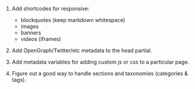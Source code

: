 1. Add shortcodes for responsive:
    - blockquotes (keep markdown whitespace)
    - images
    - banners
    - videos (iframes)

2. Add OpenGraph/Twitter/etc metadata to the head partial.

3. Add metadata variables for adding custom js or css to a particular page.

4. Figure out a good way to handle sections and taxonomies (categories & tags).
